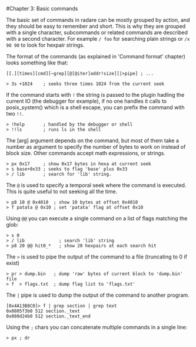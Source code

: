 #Chapter 3: Basic commands

The basic set of commands in radare can be mostly grouped by action, and they should be easy to remember and short. This is why they are grouped with a single character, subcommands or related commands are described with a second character. For example `/ foo` for searching plain strings or `/x 90 90` to look for hexpair strings.

The format of the commands (as explained in 'Command format' chapter) looks something like that:

    [[.][times][cmd][~grep][@[@iter]addr!size][|>pipe] ; ...

    > 3s +1024    ; seeks three times 1024 from the current seek
    
If the command starts with `!` the string is passed to the plugin hadling the current IO (the debugger for example), if no one handles it calls to posix_system() which is a shell escape, you can prefix the command with two `!!`.

    > !help       ; handled by the debugger or shell
    > !!ls        ; runs ls in the shell
The [arg] argument depends on the command, but most of them take a number as argument to specify the number of bytes to work on instead of block size. Other commands accept math expressions, or strings.

    > px 0x17     ; show 0x17 bytes in hexa at current seek
    > s base+0x33 ; seeks to flag 'base' plus 0x33
    > / lib       ; search for 'lib' string.
The `@` is used to specify a temporal seek where the command is executed. This is quite useful to not seeking all the time.

    > p8 10 @ 0x4010  ; show 10 bytes at offset 0x4010
    > f patata @ 0x10 ; set 'patata' flag at offset 0x10
Using `@@` you can execute a single command on a list of flags matching the glob:

    > s 0
    > / lib             ; search 'lib' string
    > p8 20 @@ hit0_*   ; show 20 hexpairs at each search hit
    
The `>` is used to pipe the output of the command to a file (truncating to 0 if exist)

    > pr > dump.bin   ; dump 'raw' bytes of current block to 'dump.bin' file
    > f  > flags.txt  ; dump flag list to 'flags.txt'
    
The `|` pipe is used to dump the output of the command to another program.

    [0x4A13B8C0]> f | grep section | grep text
    0x0805f3b0 512 section._text
    0x080d24b0 512 section._text_end
    
Using the `;` chars you can concatenate multiple commands in a single line:

    > px ; dr